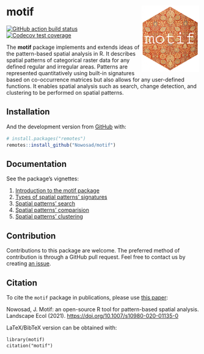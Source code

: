
<!-- README.md is generated from README.Rmd. Please edit that file -->

# motif <img src="man/figures/logo.png" align="right" width="150" />

<!-- badges: start -->

[![GitHub action build
status](https://github.com/Nowosad/motif/workflows/pkgdown/badge.svg)](https://github.com/Nowosad/motif/actions)
[![Codecov test
coverage](https://codecov.io/gh/Nowosad/motif/branch/master/graph/badge.svg)](https://codecov.io/gh/Nowosad/motif?branch=master)
<!-- badges: end -->

The **motif** package implements and extends ideas of the pattern-based
spatial analysis in R. It describes spatial patterns of categorical
raster data for any defined regular and irregular areas. Patterns are
represented quantitatively using built-in signatures based on
co-occurrence matrices but also allows for any user-defined functions.
It enables spatial analysis such as search, change detection, and
clustering to be performed on spatial patterns.

## Installation

<!-- You can install the released version of motif from [CRAN](https://CRAN.R-project.org) with: -->
<!-- ``` r -->
<!-- install.packages("motif") -->
<!-- ``` -->

And the development version from [GitHub](https://github.com/) with:

``` r
# install.packages("remotes")
remotes::install_github("Nowosad/motif")
```

## Documentation

See the package’s vignettes:

1.  [Introduction to the motif
    package](https://nowosad.github.io/motif/articles/intro.html)
2.  [Types of spatial patterns’
    signatures](https://nowosad.github.io/motif/articles/articles/signatures.html)
3.  [Spatial patterns’
    search](https://nowosad.github.io/motif/articles/articles/search.html)
4.  [Spatial patterns’
    comparision](https://nowosad.github.io/motif/articles/articles/compare.html)
5.  [Spatial patterns’
    clustering](https://nowosad.github.io/motif/articles/articles/cluster.html)

## Contribution

Contributions to this package are welcome. The preferred method of
contribution is through a GitHub pull request. Feel free to contact us
by creating [an issue](https://github.com/Nowosad/motif/issues).

## Citation

To cite the `motif` package in publications, please use [this
paper](https://doi.org/10.1007/s10980-020-01135-0):

Nowosad, J. Motif: an open-source R tool for pattern-based spatial
analysis. Landscape Ecol (2021).
<https://doi.org/10.1007/s10980-020-01135-0>

LaTeX/BibTeX version can be obtained with:

    library(motif)
    citation("motif")
